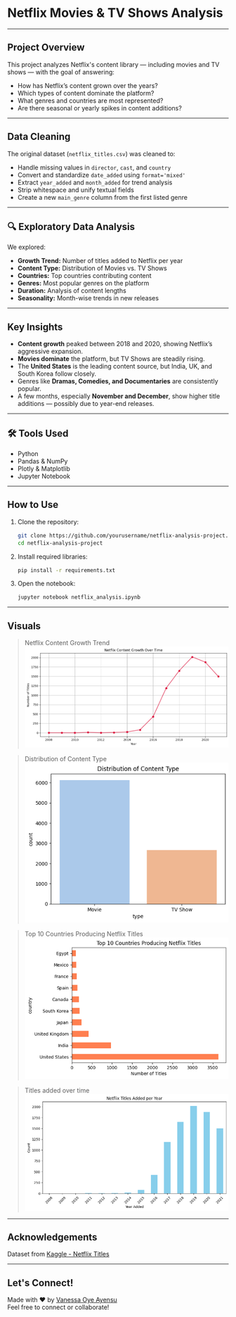 #  Netflix Movies & TV Shows Analysis



---

##  Project Overview

This project analyzes Netflix's content library — including movies and TV shows — with the goal of answering:
- How has Netflix’s content grown over the years?
- Which types of content dominate the platform?
- What genres and countries are most represented?
- Are there seasonal or yearly spikes in content additions?

---

##  Data Cleaning

The original dataset (`netflix_titles.csv`) was cleaned to:
- Handle missing values in `director`, `cast`, and `country`
- Convert and standardize `date_added` using `format='mixed'`
- Extract `year_added` and `month_added` for trend analysis
- Strip whitespace and unify textual fields
- Create a new `main_genre` column from the first listed genre

---

## 🔍 Exploratory Data Analysis

We explored:
-  **Growth Trend:** Number of titles added to Netflix per year  
-  **Content Type:** Distribution of Movies vs. TV Shows  
-  **Countries:** Top countries contributing content  
-  **Genres:** Most popular genres on the platform  
-  **Duration:** Analysis of content lengths  
-  **Seasonality:** Month-wise trends in new releases  

---

##  Key Insights

- **Content growth** peaked between 2018 and 2020, showing Netflix’s aggressive expansion.
- **Movies dominate** the platform, but TV Shows are steadily rising.
- The **United States** is the leading content source, but India, UK, and South Korea follow closely.
- Genres like **Dramas, Comedies, and Documentaries** are consistently popular.
- A few months, especially **November and December**, show higher title additions — possibly due to year-end releases.

---

## 🛠 Tools Used

- Python
- Pandas & NumPy
- Plotly & Matplotlib
- Jupyter Notebook

---

##  How to Use

1. Clone the repository:
    ```bash
    git clone https://github.com/yourusername/netflix-analysis-project.git
    cd netflix-analysis-project
    ```

2. Install required libraries:
    ```bash
    pip install -r requirements.txt
    ```

3. Open the notebook:
    ```bash
    jupyter notebook netflix_analysis.ipynb
    ```

---

##  Visuals

>  Netflix Content Growth Trend  
![Content_growth](Content_growth.png)

>  Distribution of Content Type  
![Distribution_count](Distribution_count.png)

> Top 10 Countries Producing Netflix Titles
![Top_10_countries](Top_10_countries.png)

> Titles added over time
![Titles_per_year](Titles_per_year.png)
---

##  Acknowledgements

Dataset from [Kaggle - Netflix Titles](https://www.kaggle.com/datasets/shivamb/netflix-shows)

---

##  Let's Connect!

Made with ❤️ by [Vanessa Oye Ayensu](http://linkedin.com/in/vanessa-ayensu-0476b11b4)  
Feel free to connect or collaborate!
